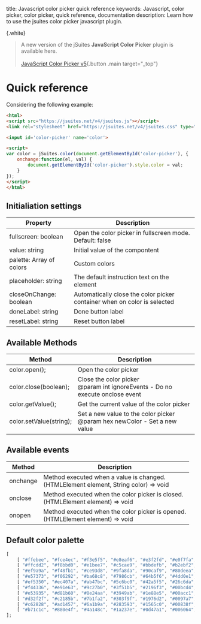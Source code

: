 title: Javascript color picker quick reference
keywords: Javascript, color picker, color picker, quick reference, documentation
description: Learn how to use the jsuites color picker javascript plugin.

{.white}
> A new version of the jSuites **JavaScript Color Picker** plugin is available here.
> <br><br>
> [JavaScript Color Picker v5](/docs/color-picker){.button .main target="_top"}


Quick reference
===============

Considering the following example:

```html
<html>
<script src="https://jsuites.net/v4/jsuites.js"></script>
<link rel="stylesheet" href="https://jsuites.net/v4/jsuites.css" type="text/css" />

<input id='color-picker' name='color'>

<script>
var color = jSuites.color(document.getElementById('color-picker'), {
    onchange:function(el, val) {
        document.getElementById('color-picker').style.color = val;
    }
});
</script>
</html>
```

  
  

Initialiation settings
----------------------

| Property | Description |
| --- | --- |
| fullscreen: boolean | Open the color picker in fullscreen mode. Default: false |
| value: string | Initial value of the compontent |
| palette: Array of colors | Custom colors |
| placeholder: string | The default instruction text on the element |
| closeOnChange: boolean | Automatically close the color picker container when on color is selected |
| doneLabel: string | Done button label |
| resetLabel: string | Reset button label |

  
  

Available Methods
-----------------

| Method | Description |
| --- | --- |
| color.open(); | Open the color picker |
| color.close(boolean); | Close the color picker  <br>@param int ignoreEvents - Do no execute onclose event |
| color.getValue(); | Get the current value of the color picker |
| color.setValue(string); | Set a new value to the color picker  <br>@param hex newColor - Set a new value |

  
  

Available events
----------------

| Method | Description |
| --- | --- |
| onchange | Method executed when a value is changed.  <br>(HTMLElement element, String color) => void |
| onclose | Method executed when the color picker is closed.  <br>(HTMLElement element) => void |
| onopen | Method executed when the color picker is opened.  <br>(HTMLElement element) => void |

  
  

Default color palette
---------------------

```javascript
[
    [ "#ffebee", "#fce4ec", "#f3e5f5", "#e8eaf6", "#e3f2fd", "#e0f7fa", "#e0f2f1", "#e8f5e9", "#f1f8e9", "#f9fbe7", "#fffde7", "#fff8e1", "#fff3e0", "#fbe9e7", "#efebe9", "#fafafa", "#eceff1" ],
    [ "#ffcdd2", "#f8bbd0", "#e1bee7", "#c5cae9", "#bbdefb", "#b2ebf2", "#b2dfdb", "#c8e6c9", "#dcedc8", "#f0f4c3", "#fff9c4", "#ffecb3", "#ffe0b2", "#ffccbc", "#d7ccc8", "#f5f5f5", "#cfd8dc" ],
    [ "#ef9a9a", "#f48fb1", "#ce93d8", "#9fa8da", "#90caf9", "#80deea", "#80cbc4", "#a5d6a7", "#c5e1a5", "#e6ee9c", "#fff59d", "#ffe082", "#ffcc80", "#ffab91", "#bcaaa4", "#eeeeee", "#b0bec5" ],
    [ "#e57373", "#f06292", "#ba68c8", "#7986cb", "#64b5f6", "#4dd0e1", "#4db6ac", "#81c784", "#aed581", "#dce775", "#fff176", "#ffd54f", "#ffb74d", "#ff8a65", "#a1887f", "#e0e0e0", "#90a4ae" ],
    [ "#ef5350", "#ec407a", "#ab47bc", "#5c6bc0", "#42a5f5", "#26c6da", "#26a69a", "#66bb6a", "#9ccc65", "#d4e157", "#ffee58", "#ffca28", "#ffa726", "#ff7043", "#8d6e63", "#bdbdbd", "#78909c" ],
    [ "#f44336", "#e91e63", "#9c27b0", "#3f51b5", "#2196f3", "#00bcd4", "#009688", "#4caf50", "#8bc34a", "#cddc39", "#ffeb3b", "#ffc107", "#ff9800", "#ff5722", "#795548", "#9e9e9e", "#607d8b" ],
    [ "#e53935", "#d81b60", "#8e24aa", "#3949ab", "#1e88e5", "#00acc1", "#00897b", "#43a047", "#7cb342", "#c0ca33", "#fdd835", "#ffb300", "#fb8c00", "#f4511e", "#6d4c41", "#757575", "#546e7a" ],
    [ "#d32f2f", "#c2185b", "#7b1fa2", "#303f9f", "#1976d2", "#0097a7", "#00796b", "#388e3c", "#689f38", "#afb42b", "#fbc02d", "#ffa000", "#f57c00", "#e64a19", "#5d4037", "#616161", "#455a64" ],
    [ "#c62828", "#ad1457", "#6a1b9a", "#283593", "#1565c0", "#00838f", "#00695c", "#2e7d32", "#558b2f", "#9e9d24", "#f9a825", "#ff8f00", "#ef6c00", "#d84315", "#4e342e", "#424242", "#37474f" ],
    [ "#b71c1c", "#880e4f", "#4a148c", "#1a237e", "#0d47a1", "#006064", "#004d40", "#1b5e20", "#33691e", "#827717", "#f57f17", "#ff6f00", "#e65100", "#bf360c", "#3e2723", "#212121", "#263238" ],
];
```